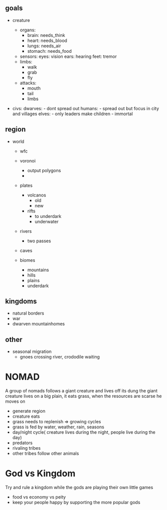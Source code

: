 ## goals

- creature
    - organs:
        - brain: needs_think
        - heart: needs_blood
        - lungs: needs_air
        - stomach: needs_food
    - sensors:
        eyes: vision
        ears: hearing
        feet: tremor
    - limbs:
        - walk
        - grab
        - fly
    - attacks:
        - mouth
        - tail
        - limbs

- civs:
    dwarves:
        - dont spread out
    humans:
        - spread out but focus in city and villages
    elves:
        - only leaders make children
        - immortal


## region
- world
    - wfc
    - voronoi
        - output polygons
        -

    - plates
        - volcanos
            - old
            - new
        - rifts
            - to underdark
            - underwater
    - rivers
        - two passes
    - caves

    - biomes
        - mountains
        - hills
        - plains
        - underdark


## kingdoms
- natural borders
- war
- dwarven mountainhomes

## other
- seasonal migration
    - gnoes crossing river, crododile waiting




# NOMAD
A group of nomads follows a giant creature and lives off its dung
the giant creature lives on a big plain, it eats grass, when the resources are scarse he moves on

- generate region
- creature eats
- grass needs to replenish => growing cycles
- grass is fed by water, weather, rain, seasons
- day/night cycle( creature lives during the night, people live during the day)
- predators
- rivaling tribes
- other tribes follow other animals

# God vs Kingdom
Try and rule a kingdom while the gods are playing their own little games
- food vs economy vs peity
- keep your people happy by supporting the more popular gods